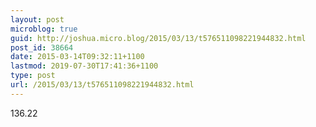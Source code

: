 ```yaml
---
layout: post
microblog: true
guid: http://joshua.micro.blog/2015/03/13/t576511098221944832.html
post_id: 38664
date: 2015-03-14T09:32:11+1100
lastmod: 2019-07-30T17:41:36+1100
type: post
url: /2015/03/13/t576511098221944832.html
---
```

136.22
